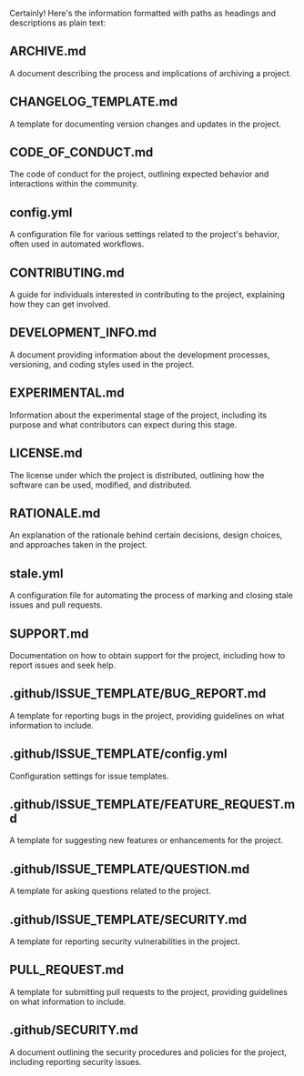 Certainly! Here's the information formatted with paths as headings and descriptions as plain text:

## ARCHIVE.md
A document describing the process and implications of archiving a project.

## CHANGELOG_TEMPLATE.md
A template for documenting version changes and updates in the project.

## CODE_OF_CONDUCT.md
The code of conduct for the project, outlining expected behavior and interactions within the community.

## config.yml
A configuration file for various settings related to the project's behavior, often used in automated workflows.

## CONTRIBUTING.md
A guide for individuals interested in contributing to the project, explaining how they can get involved.

## DEVELOPMENT_INFO.md
A document providing information about the development processes, versioning, and coding styles used in the project.

## EXPERIMENTAL.md
Information about the experimental stage of the project, including its purpose and what contributors can expect during this stage.

## LICENSE.md
The license under which the project is distributed, outlining how the software can be used, modified, and distributed.

## RATIONALE.md
An explanation of the rationale behind certain decisions, design choices, and approaches taken in the project.

## stale.yml
A configuration file for automating the process of marking and closing stale issues and pull requests.

## SUPPORT.md
Documentation on how to obtain support for the project, including how to report issues and seek help.

## .github/ISSUE_TEMPLATE/BUG_REPORT.md
A template for reporting bugs in the project, providing guidelines on what information to include.

## .github/ISSUE_TEMPLATE/config.yml
Configuration settings for issue templates.

## .github/ISSUE_TEMPLATE/FEATURE_REQUEST.md
A template for suggesting new features or enhancements for the project.

## .github/ISSUE_TEMPLATE/QUESTION.md
A template for asking questions related to the project.

## .github/ISSUE_TEMPLATE/SECURITY.md
A template for reporting security vulnerabilities in the project.

## PULL_REQUEST.md
A template for submitting pull requests to the project, providing guidelines on what information to include.

## .github/SECURITY.md
A document outlining the security procedures and policies for the project, including reporting security issues.
